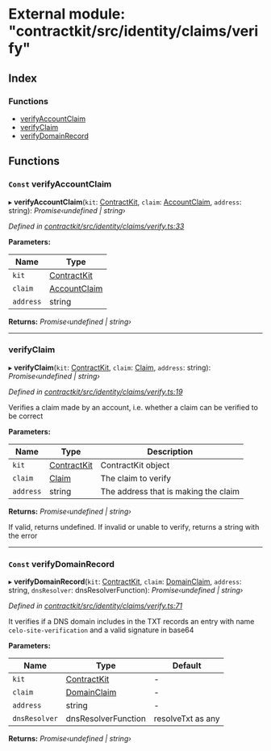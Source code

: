 # External module: "contractkit/src/identity/claims/verify"

## Index

### Functions

* [verifyAccountClaim](_contractkit_src_identity_claims_verify_.md#const-verifyaccountclaim)
* [verifyClaim](_contractkit_src_identity_claims_verify_.md#verifyclaim)
* [verifyDomainRecord](_contractkit_src_identity_claims_verify_.md#const-verifydomainrecord)

## Functions

### `Const` verifyAccountClaim

▸ **verifyAccountClaim**(`kit`: [ContractKit](../classes/_contractkit_src_kit_.contractkit.md), `claim`: [AccountClaim](_contractkit_src_identity_claims_account_.md#accountclaim), `address`: string): *Promise‹undefined | string›*

*Defined in [contractkit/src/identity/claims/verify.ts:33](https://github.com/celo-org/celo-monorepo/blob/master/packages/contractkit/src/identity/claims/verify.ts#L33)*

**Parameters:**

Name | Type |
------ | ------ |
`kit` | [ContractKit](../classes/_contractkit_src_kit_.contractkit.md) |
`claim` | [AccountClaim](_contractkit_src_identity_claims_account_.md#accountclaim) |
`address` | string |

**Returns:** *Promise‹undefined | string›*

___

###  verifyClaim

▸ **verifyClaim**(`kit`: [ContractKit](../classes/_contractkit_src_kit_.contractkit.md), `claim`: [Claim](_contractkit_src_identity_claims_claim_.md#claim), `address`: string): *Promise‹undefined | string›*

*Defined in [contractkit/src/identity/claims/verify.ts:19](https://github.com/celo-org/celo-monorepo/blob/master/packages/contractkit/src/identity/claims/verify.ts#L19)*

Verifies a claim made by an account, i.e. whether a claim can be verified to be correct

**Parameters:**

Name | Type | Description |
------ | ------ | ------ |
`kit` | [ContractKit](../classes/_contractkit_src_kit_.contractkit.md) | ContractKit object |
`claim` | [Claim](_contractkit_src_identity_claims_claim_.md#claim) | The claim to verify |
`address` | string | The address that is making the claim |

**Returns:** *Promise‹undefined | string›*

If valid, returns undefined. If invalid or unable to verify, returns a string with the error

___

### `Const` verifyDomainRecord

▸ **verifyDomainRecord**(`kit`: [ContractKit](../classes/_contractkit_src_kit_.contractkit.md), `claim`: [DomainClaim](_contractkit_src_identity_claims_claim_.md#domainclaim), `address`: string, `dnsResolver`: dnsResolverFunction): *Promise‹undefined | string›*

*Defined in [contractkit/src/identity/claims/verify.ts:71](https://github.com/celo-org/celo-monorepo/blob/master/packages/contractkit/src/identity/claims/verify.ts#L71)*

It verifies if a DNS domain includes in the TXT records an entry with name
`celo-site-verification` and a valid signature in base64

**Parameters:**

Name | Type | Default |
------ | ------ | ------ |
`kit` | [ContractKit](../classes/_contractkit_src_kit_.contractkit.md) | - |
`claim` | [DomainClaim](_contractkit_src_identity_claims_claim_.md#domainclaim) | - |
`address` | string | - |
`dnsResolver` | dnsResolverFunction | resolveTxt as any |

**Returns:** *Promise‹undefined | string›*
